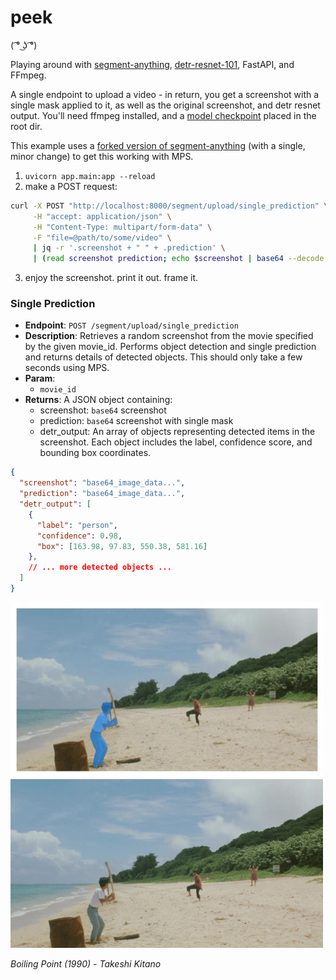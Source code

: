 # peek
( ͡° ͜ʖ ͡°)	

Playing around with [segment-anything](https://github.com/facebookresearch/segment-anything), [detr-resnet-101](https://huggingface.co/facebook/detr-resnet-101), FastAPI, and FFmpeg.

A single endpoint to upload a video - in return, you get a screenshot with a single mask applied to it, as well as the original screenshot, and detr resnet output. You'll need ffmpeg installed, and a [model checkpoint](https://github.com/facebookresearch/segment-anything#model-checkpoints) placed in the root dir.

This example uses a [forked version of segment-anything](https://github.com/0v00/segment-anything) (with a single, minor change) to get this working with MPS.

1. `uvicorn app.main:app --reload`
2. make a POST request:
```bash
curl -X POST "http://localhost:8000/segment/upload/single_prediction" \
     -H "accept: application/json" \
     -H "Content-Type: multipart/form-data" \
     -F "file=@path/to/some/video" \
     | jq -r '.screenshot + " " + .prediction' \
     | (read screenshot prediction; echo $screenshot | base64 --decode > screenshot.jpg; echo $prediction | base64 --decode > prediction.jpg)
```
3. enjoy the screenshot. print it out. frame it.


### Single Prediction

- **Endpoint**: `POST /segment/upload/single_prediction`
- **Description**: Retrieves a random screenshot from the movie specified by the given movie_id. Performs object detection and single prediction and returns details of detected objects. This should only take a few seconds using MPS.
- **Param**: 
    - `movie_id`
- **Returns**: A JSON object containing:
    - screenshot: `base64` screenshot
    - prediction: `base64` screenshot with single mask
    - detr_output: An array of objects representing detected items in the screenshot. Each object includes the label, confidence score, and bounding box coordinates.

```json
{
  "screenshot": "base64_image_data...",
  "prediction": "base64_image_data...",
  "detr_output": [
    {
      "label": "person",
      "confidence": 0.98,
      "box": [163.98, 97.83, 550.38, 581.16]
    },
    // ... more detected objects ...
  ]
}
```

<img src="prediction.jpg" alt="single prediction mask" width="500"/>
<img src="screenshot.jpg" alt="original screenshot" width="500"/>

_*Boiling Point (1990) - Takeshi Kitano*_